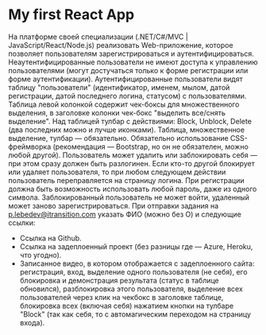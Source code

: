 # My first React App
На платформе своей специализации (.NET/C#/MVC | JavaScript/React/Node.js) реализовать Web-приложение, которое позволяет пользователям зарегистрироваться и аутентифицироваться. Неаутентифицированные пользователи не имеют доступа к управлению пользователями (могут достучаться только к форме регистрации или форме аутентификации).
Аутентифицированные пользователи видят таблицу "пользователи" (идентификатор, именем, мылом, датой регистрации, датой последнего логина, статусом) с пользователями.
Таблица левой колонкой содержит чек-боксы для множественного выделения, в заголовке колонки чек-бокс "выделить все/снять выделение". Над таблицей тулбар с действиями: Block, Unblock, Delete (два последних можно и лучше иконками). Таблица, множественное выделение, тулбар — обязательно. Обязательно использование CSS-фреймворка (рекомендация — Bootstrap, но он не обязателен, можно любой другой).
Пользователь может удалить или заблокировать себя — при этом сразу должен быть разлогинен. Если кто-то другой блокирует или удаляет пользователя, то при любом следующем действии пользователь переправляется на страницу логина.
При регистрации должна быть возможность использовать любой пароль, даже из одного символа.
Заблокированный пользователь не может войти, удаленный может заново зарегистрироваться.
При отправки задания на p.lebedev@itransition.com указать ФИО (можно без О) и следующие ссылки:
* Cсылка на Github.
* Cсылка на задеплоенный проект (без разницы где — Azure, Heroku, что угодно).
* Записанное видео, в котором отображается с задеплоенного сайта: регистрация, вход, выделение одного пользователя (не себя), его блокировка и демонстрация результата (статус в таблице обновился), разблокировка этого пользователя, выделение всех пользователей через клик на чекбокс в заголовке таблице, блокировка всех (включая себя) нажатием кнопки на тулбаре "Block" (так как себя, то с автомагическим переходом на страницу входа).